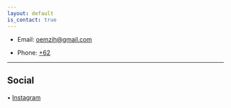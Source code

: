 ```yaml
---
layout: default
is_contact: true
---
```


* Email: [oemzih@gmail.com](mailto:oemzih@gmail.com)

* Phone: [+62](tel:+62-87714745440)

---


## Social

• [Instagram](https://instagram.com/thismootsga)
ㅤㅤ
ㅤ
ㅤ
ㅤ
ㅤ
ㅤ















